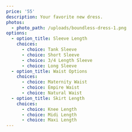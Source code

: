 ```yaml
---
price: '55'
description: Your favorite new dress.
photos:
  - photo_path: /uploads/boundless-dress-1.png
options:
  - option_title: Sleeve Length
    choices:
      - choice: Tank Sleeve
      - choice: Short Sleeve
      - choice: 3/4 Length Sleeve
      - choice: Long Sleeve
  - option_title: Waist Options
    choices:
      - choice: Maternity Waist
      - choice: Empire Waist
      - choice: Natural Waist
  - option_title: Skirt Length
    choices:
      - choice: Knee Length
      - choice: Midi Length
      - choice: Maxi Length
---
```

